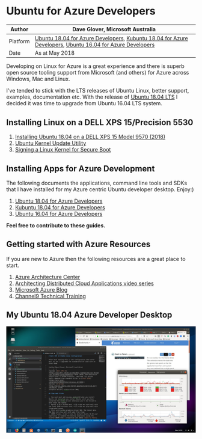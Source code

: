 # Ubuntu for Azure Developers

|Author|Dave Glover, Microsoft Australia|
|----|---|
|Platform| [Ubuntu 18.04 for Azure Developers](docs/Ubuntu1804.md), [Kubuntu 18.04 for Azure Developers](docs/Kubuntu1804.md), [Ubuntu 16.04 for Azure Developers](docs/Ubuntu1604.md)|
|Date|As at May 2018|

Developing on Linux for Azure is a great experience and there is superb open source tooling support from Microsoft (and others) for Azure across Windows, Mac and Linux.

I've tended to stick with the LTS releases of Ubuntu Linux, better support, examples, documentation etc. With the release of [Ubuntu 18.04 LTS](https://www.ubuntu.com/desktop) I decided it was time to upgrade from Ubuntu 16.04 LTS system.

## Installing Linux on a DELL XPS 15/Precision 5530

1. [Installing Ubuntu 18.04 on a DELL XPS 15 Model 9570 (2018)](docs/dellxps15.md)
2. [Ubuntu Kernel Update Utility](https://www.omgubuntu.co.uk/2017/02/ukuu-easy-way-to-install-mainline-kernel-ubuntu)
3. [Signing a Linux Kernel for Secure Boot](docs/signing-kernel-for-secure-boot.md)

## Installing Apps for Azure Development

The following documents the applications, command line tools and SDKs that I have installed for my Azure centric Ubuntu developer desktop. Enjoy:)

1. [Ubuntu 18.04 for Azure Developers](docs/Ubuntu1804.md)
2. [Kubuntu 18.04 for Azure Developers](docs/Kubuntu1804.md)
3. [Ubuntu 16.04 for Azure Developers](docs/Ubuntu1604.md)

**Feel free to contribute to these guides.**



## Getting started with Azure Resources

If you are new to Azure then the following resources are a great place to start.

1. [Azure Architecture Center](https://docs.microsoft.com/en-us/azure/architecture/)
2. [Architecting Distributed Cloud Applications video series](https://www.youtube.com/watch?v=xJMbkZvuVO0&list=PL9XzOCngAkqs0Q8ZRdafnSYExKQurZrBY)
3. [Microsoft Azure Blog](https://azure.microsoft.com/en-us/blog/)
4. [Channel9 Technical Training](https://channel9.msdn.com/)

## My Ubuntu 18.04 Azure Developer Desktop

![Ubuntu Desktop](/resources/ubuntu-desktop.jpg)